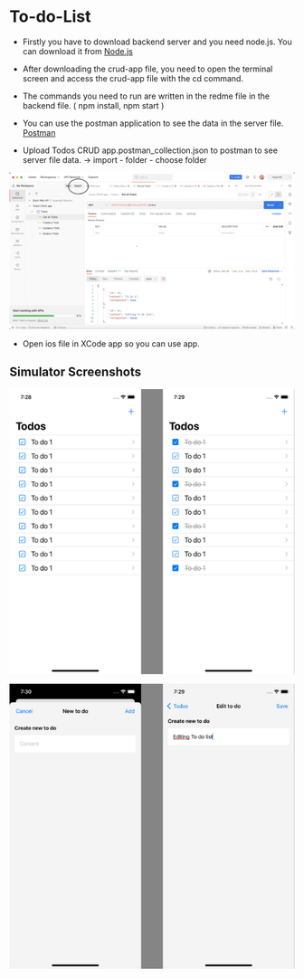 # To-do-List


- Firstly you have to download backend server and you need node.js. You can download it from [Node.js](https://nodejs.org/en/download/)

- After downloading the crud-app file, you need to open the terminal screen and access the crud-app file with the cd command.

- The commands you need to run are written in the redme file in the backend file. ( npm install, npm start )

- You can use the postman application to see the data in the server file. [Postman](https://www.postman.com/downloads/)

- Upload Todos CRUD app.postman_collection.json to postman to see server file data.
-> import - folder - choose folder

![Postman](https://github.com/berkayyalcn21/To-do-List/blob/main/iOS/ScreenShots/Ekran%20Resmi%202022-07-17%2021.10.59.png)


- Open ios file in XCode app so you can use app.


## Simulator Screenshots


![Simulator](https://github.com/berkayyalcn21/To-do-List/blob/main/iOS/ScreenShots/appScreen-2.png)


![Simulator](https://github.com/berkayyalcn21/To-do-List/blob/main/iOS/ScreenShots/appScreen-1.png)
